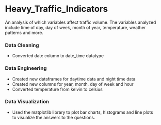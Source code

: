 # Heavy_Traffic_Indicators

An analysis of which variables affect traffic volume. The variables analyzed include time of day, day of week, month of year, temperature, weather patterns and more. 


### Data Cleaning
- Converted date column to date_time datatype

### Data Engineering
- Created new dataframes for daytime data and night time data
- Created new columns for year, month, day of week and hour
- Converted temperature from kelvin to celsius

### Data Visualization
- Used the matplotlib library to plot bar charts, histograms and line plots to visualize the answers to the questions.
